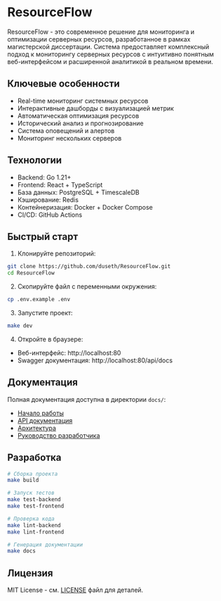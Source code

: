 # ResourceFlow

ResourceFlow - это современное решение для мониторинга и оптимизации серверных ресурсов, разработанное в рамках магистерской диссертации. Система предоставляет комплексный подход к мониторингу серверных ресурсов с интуитивно понятным веб-интерфейсом и расширенной аналитикой в реальном времени.

## Ключевые особенности

- Real-time мониторинг системных ресурсов
- Интерактивные дашборды с визуализацией метрик
- Автоматическая оптимизация ресурсов
- Исторический анализ и прогнозирование
- Система оповещений и алертов
- Мониторинг нескольких серверов

## Технологии

- Backend: Go 1.21+
- Frontend: React + TypeScript
- База данных: PostgreSQL + TimescaleDB
- Кэширование: Redis
- Контейнеризация: Docker + Docker Compose
- CI/CD: GitHub Actions

## Быстрый старт

1. Клонируйте репозиторий:
```bash
git clone https://github.com/duseth/ResourceFlow.git
cd ResourceFlow
```

2. Скопируйте файл с переменными окружения:
```bash
cp .env.example .env
```

3. Запустите проект:
```bash
make dev
```

4. Откройте в браузере:
- Веб-интерфейс: http://localhost:80
- Swagger документация: http://localhost:80/api/docs

## Документация

Полная документация доступна в директории `docs/`:
- [Начало работы](docs/user/getting-started.md)
- [API документация](docs/api/swagger/swagger.json)
- [Архитектура](docs/architecture/overview.md)
- [Руководство разработчика](docs/development/setup.md)

## Разработка

```bash
# Сборка проекта
make build

# Запуск тестов
make test-backend
make test-frontend

# Проверка кода
make lint-backend
make lint-frontend

# Генерация документации
make docs
```

## Лицензия

MIT License - см. [LICENSE](LICENSE) файл для деталей.
